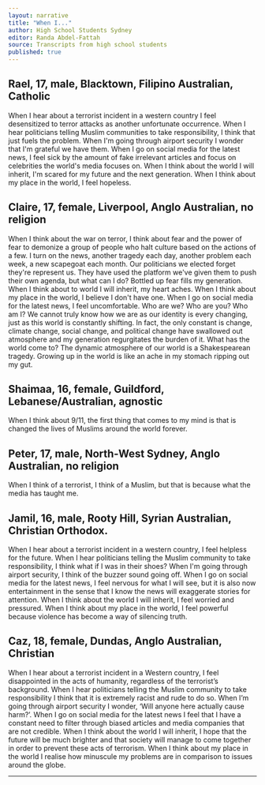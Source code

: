 ```yaml
---
layout: narrative
title: "When I..."
author: High School Students Sydney
editor: Randa Abdel-Fattah
source: Transcripts from high school students
published: true
---
```


## Rael, 17, male, Blacktown, Filipino Australian, Catholic

When I hear about a terrorist incident in a western country I feel desensitized to terror attacks as another unfortunate occurrence. When I hear politicians telling Muslim communities to take responsibility, I think that just fuels the problem. When I'm going through airport security I wonder that I'm grateful we have them. When I go on social media for the latest news, I feel sick by the amount of fake irrelevant articles and focus on celebrities the world's media focuses on. When I think about the world I will inherit, I'm scared for my future and the next generation. When I think about my place in the world, I feel hopeless.

## Claire, 17, female, Liverpool, Anglo Australian, no religion

When I think about the war on terror, I think about fear and the power of fear to demonize a group of people who halt culture based on the actions of a few. I turn on the news, another tragedy each day, another problem each week, a new scapegoat each month. Our politicians we elected forget they're represent us. They have used the platform we've given them to push their own agenda, but what can I do? Bottled up fear fills my generation.
When I think about to world I will inherit, my heart aches. When I think about my place in the world, I believe I don't have one. When I go on social media for the latest news, I feel uncomfortable. Who are we? Who are you? Who am I? We cannot truly know how we are as our identity is every changing, just as this world is constantly shifting. In fact, the only constant is change, climate change, social change, and political change have swallowed out atmosphere and my generation regurgitates the burden of it. What has the world come to? The dynamic atmosphere of our world is a Shakespearean tragedy. Growing up in the world is like an ache in my stomach ripping out my gut.

## Shaimaa, 16, female, Guildford, Lebanese/Australian, agnostic

When I think about 9/11, the first thing that comes to my mind is that is changed the lives of Muslims around the world forever.

## Peter, 17, male, North-West Sydney, Anglo Australian, no religion

When I think of a terrorist, I think of a Muslim, but that is because what the media has taught me.

## Jamil, 16, male, Rooty Hill, Syrian Australian, Christian Orthodox.

When I hear about a terrorist incident in a western country, I feel helpless for the future. When I hear politicians telling the Muslim community to take responsibility, I think what if I was in their shoes? When I'm going through airport security, I think of the buzzer sound going off. When I go on social media for the latest news, I feel nervous for what I will see, but it is also now entertainment in the sense that I know the news will exaggerate stories for attention. When I think about the world I will inherit, I feel worried and pressured. When I think about my place in the world, I feel powerful because violence has become a way of silencing truth.

## Caz, 18, female, Dundas, Anglo Australian, Christian  

When I hear about a terrorist incident in a Western country, I feel disappointed in the acts of humanity, regardless of the terrorist’s background. When I hear politicians telling the Muslim community to take responsibility I think that it is extremely racist and rude to do so. When I’m going through airport security I wonder, ‘Will anyone here actually cause harm?’. When I go on social media for the latest news I feel that I have a constant need to filter through biased articles and media companies that are not credible. When I think about the world I will inherit, I hope that the future will be much brighter and that society will manage to come together in order to prevent these acts of terrorism. When I think about my place in the world I realise how minuscule my problems are in comparison to issues around the globe.

---
